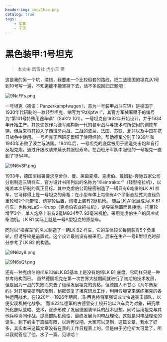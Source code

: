 ```yaml
---
header-img: img/1hao.png
catalog: true
tags:
    - 军事
    - 干货
---
```

# 黑色装甲:1号坦克

> 本文由 风雪社 虎小王 著

这是我的另一个坑，没错，我要走一个比较俗套的路线，把二战德国的坦克从1号到10号写一遍，不知道能不能坚持下去，话不多说回归正题吧！

![9NcFFs.png](https://s1.ax1x.com/2018/02/21/9NcFFs.png)

一号坦克（德语：Panzerkampfwagen I，意为一号装甲战斗车辆）是德国于1930年代研制的一款轻型坦克，缩写为“PzKpfw Ⅰ”，其官方军械署赋予的编号为“第101号特殊用途车辆”（SdKfz 101）。一号坦克自1932年开始设计，并于1934年开始生产，其原先仅作为德军建构新一代的装甲战斗与技术时所使用的训练车辆，但后来将其投入了西班牙内战、二战的波兰、法国、苏联、北非以及中国在抗日战争中使用。一号坦克于西班牙累积了使用经验，帮助德军分别于1939年和1940年击败了波兰与法国。1941年后，一号坦克的底盘被用于建造突击炮和自行反坦克炮，通过升级改装来延长其服役寿命。在西班牙军队中服役的一号坦克一直到了1954年。

![9N6vSP.png](https://s1.ax1x.com/2018/02/21/9N6vSP.png)

1933年，德国军械署要求亨舍尔、曼、莱茵麦塔、克虏伯、戴姆勒-奔驰五家公司分别制造三辆样车，官方设计书所列出的名称为“Kleintraktor”（轻型拖拉机），以掩盖本次研制的真正目标。其中克虏伯公司秘密制造了一辆只有6吨重的LK A1 样车，它可称得上是一号坦克的鼻祖：在小型车体上每侧有4个平衡悬挂式大直径负重轮和2个托带轮、诱导轮后置，炮塔上装有2挺机枪。
随后LK A1发展成为LK B1样车，也称为LaS－Krupp（克虏伯农业拖拉机），诱导轮后置而且接地，托带轮增至3个，单人炮塔上装有2挺MG34型7. 92毫米机枪。采用克虏伯生产的风冷式柴油机。LK B1 实际上就是一号A型坦克的原型车。

同时以“指挥车”的名义制造了一辆LK B2 样车，它的车体较长每侧装有5个负重轮，但诱导轮是前置式。这个设计最初没有被采用，后来在生产一号B型坦克时部分参考了LK B2 的构造。

![9N6zy8.png](https://s1.ax1x.com/2018/02/21/9N6zy8.png)

![9N6xQf.png](https://s1.ax1x.com/2018/02/21/9N6xQf.png)

还有一种克虏伯的样车叫做LK B3基本上是没有炮塔LK B1 底盘。它同样只是一种参考结构而已。
虽然德国坦克在第一次世界大战期间就进行了初期的技术发展，但是因为一战的失败而失去了继续发展坦克的资格。但德国人不甘心《凡尔赛条约》对其坦克研制的限制，秘密恢复了坦克研发工作，利用假坦克来演练坦克的各种运用战术。在1920年—1926年期间，冯·西克特将军强调成立快速突击部队，以便实现机械化战争。 而1922年德军的古德里安上校开始以汽车兵为对象，研究摩托化部队战略、战术，逐步形成了发展德国装甲兵的战术思想。同时运用坦克与其他兵种协同作战，提高部队机动性，最终发展为闪电战理论。这就是闪电战理论的诞生。剩下的由于篇幅有限，以后再议吧。大家可以见到，这篇文章，我水了好多，其实本来这篇文章没有在我的工作日程表上的。但是由于劳伦斯太可爱了，所以我就答应了他，水了一篇。见谅哈！
